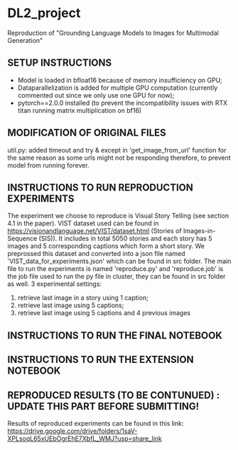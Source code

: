 #                                DL2_project
Reproduction of "Grounding Language Models to Images for Multimodal Generation"

## SETUP INSTRUCTIONS 
* Model is loaded in bfloat16 because of memory insufficiency on GPU;
* Dataparallelization is added for multiple GPU computation (currently commented out since we only use one GPU for now);
* pytorch==2.0.0 installed
(to prevent the incompatibility issues with RTX titan running matrix multiplication on bf16)

## MODIFICATION OF ORIGINAL FILES
util.py: added timeout and try & except in 'get_image_from_url' function for the same reason as some urls might not be responding therefore, to prevent model from running forever.

## INSTRUCTIONS TO RUN REPRODUCTION EXPERIMENTS
The experiment we choose to reproduce is Visual Story Telling (see section 4.1 in the paper). VIST dataset used can be found in https://visionandlanguage.net/VIST/dataset.html (Stories of
Images-in-Sequence (SIS)). It includes in total 5050 stories and each story has 5 images and 5 corresponding captions which form a short story. We preprossed this dataset and converted
into a json file named 'VIST_data_for_experiments.json' which can be found in src folder. The main file to run the experiments is named 'reproduce.py' and 'reproduce.job' is the job file 
used to run the py file in cluster, they can be found in src folder as well.
3 experimental settings: 
1. retrieve last image in a story using 1 caption; 
2. retrieve last image using 5 captions;
3. retrieve last image using 5 captions and 4 previous images

## INSTRUCTIONS TO RUN THE FINAL NOTEBOOK





## INSTRUCTIONS TO RUN THE EXTENSION NOTEBOOK





## REPRODUCED RESULTS (TO BE CONTUNUED) : UPDATE THIS PART BEFORE SUBMITTING!
Results of reproduced experiments can be found in this link:
https://drive.google.com/drive/folders/1saV-XPLsoqL65xUEbOgrEhE7XbfL_WMJ?usp=share_link
